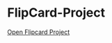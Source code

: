# FlipCard-Project

<a href="https://flipcard-project.onrender.com" target="_blank">Open Flipcard Project</a>


